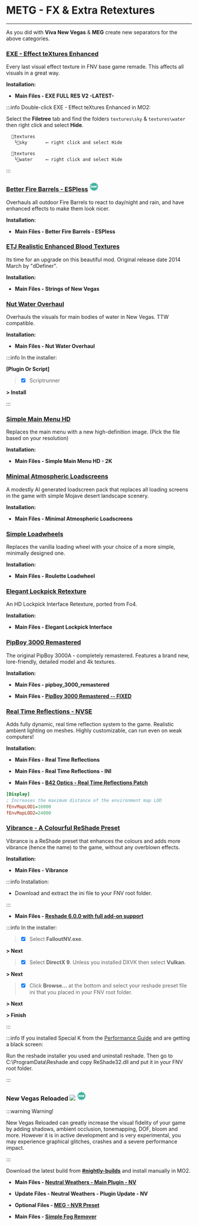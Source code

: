 # METG - FX & Extra Retextures

---

As you did with **Viva New Vegas** & **MEG** create new separators for the above categories.

### [EXE - Effect teXtures Enhanced](https://www.nexusmods.com/newvegas/mods/62989)

Every last visual effect texture in FNV base game remade. This affects all visuals in a great way. 

**Installation:**

- **Main Files - EXE FULL RES V2 -LATEST-**

:::info Double-click EXE - Effect teXtures Enhanced in MO2:

Select the **Filetree** tab and find the folders `textures\sky` & `textures\water` then right click and select **Hide**.

```
  📁textures 
   └📁sky       ⟵ right click and select Hide
```
```
  📁textures 
   └📁water     ⟵ right click and select Hide
```

:::


### [Better Fire Barrels - ESPless](https://www.nexusmods.com/newvegas/mods/84599) ![](../static/img/New.png)

Overhauls all outdoor Fire Barrels to react to day/night and rain, and have enhanced effects to make them look nicer.  

**Installation:**

- **Main Files - Better Fire Barrels - ESPless**


### [ETJ Realistic Enhanced Blood Textures](https://www.nexusmods.com/newvegas/mods/76113)

Its time for an upgrade on this beautiful mod. Original release date 2014 March by "dDefiner".

**Installation:**

- **Main Files - Strings of New Vegas**


### [Nut Water Overhaul](https://www.nexusmods.com/newvegas/mods/75995)

Overhauls the visuals for main bodies of water in New Vegas. TTW compatible. 

**Installation:**

- **Main Files - Nut Water Overhaul**

:::info In the installer:

**[Plugin Or Script]**

> - [x] Scriptrunner

**> Install**

:::


### [Simple Main Menu HD](https://www.nexusmods.com/newvegas/mods/64931)

Replaces the main menu with a new high-definition image. (Pick the file based on your resolution)

**Installation:**

- **Main Files - Simple Main Menu HD - 2K**


### [Minimal Atmospheric Loadscreens](https://www.nexusmods.com/newvegas/mods/82586)

A modestly AI generated loadscreen pack that replaces all loading screens in the game with simple Mojave desert landscape scenery. 

**Installation:**

- **Main Files - Minimal Atmospheric Loadscreens**


### [Simple Loadwheels](https://www.nexusmods.com/newvegas/mods/78974)

Replaces the vanilla loading wheel with your choice of a more simple, minimally designed one.

**Installation:**

- **Main Files - Roulette Loadwheel**


### [Elegant Lockpick Retexture](https://www.nexusmods.com/newvegas/mods/75670)

An HD Lockpick Interface Retexture, ported from Fo4. 

**Installation:**

- **Main Files - Elegant Lockpick Interface**


### [PipBoy 3000 Remastered](https://www.nexusmods.com/newvegas/mods/64175)

The original PipBoy 3000A - completely remastered. Features a brand new, lore-friendly, detailed model and 4k textures.

**Installation:**

- **Main Files - pipboy_3000_remastered**

- **Main Files - [PipBoy 3000 Remastered -- FIXED](https://www.nexusmods.com/newvegas/mods/79205?tab=files)**


### [Real Time Reflections - NVSE](https://www.nexusmods.com/newvegas/mods/82343)

Adds fully dynamic, real time reflection system to the game. Realistic ambient lighting on meshes. Highly customizable, can run even on weak computers! 

**Installation:**

- **Main Files - Real Time Reflections**

- **Main Files - Real Time Reflections - INI**

- **Main Files - [B42 Optics - Real Time Reflections Patch](https://www.nexusmods.com/newvegas/mods/82466?tab=files)**

```ini title="To increase LOD Draw Distance add these settings to your falloutcustom.ini:" showLineNumbers
[Display]
; Increases the maximum distance of the environment map LOD
fEnvMapLOD1=16000
fEnvMapLOD2=24000
```


### [Vibrance - A Colourful ReShade Preset](https://www.nexusmods.com/newvegas/mods/76715)

Vibrance is a ReShade preset that enhances the colours and adds more vibrance (hence the name) to the game, without any overblown effects.

**Installation:**

- **Main Files - Vibrance**

:::info Installation:

- Download and extract the ini file to your FNV root folder.

:::

- **Main Files - [Reshade 6.0.0 with full add-on support](https://reshade.me/#download)**

:::info In the installer:

> - [x]  Select **FalloutNV.exe**.

**> Next**

> - [x]  Select **DirectX 9**. Unless you installed DXVK then select **Vulkan**.

**> Next**

> - [x]  Click **Browse...** at the bottom and select your reshade preset file ini that you placed in your FNV root folder.

**> Next**

**> Finish**

:::

:::info If you installed Special K from the [Performance Guide](https://performance.moddinglinked.com/falloutnv.html#RecommendedLimiters) and are getting a black screen:

Run the reshade installer you used and uninstall reshade. Then go to C:\ProgramData\Reshade and copy ReShade32.dll and put it in your FNV root folder.

:::

### New Vegas Reloaded ![](../static/img/Performance.png) ![](../static/img/New.png) 

:::warning Warning!

New Vegas Reloaded can greatly increase the visual fidelity of your game by adding shadows, ambient occlusion, tonemapping, DOF, bloom and more. However it is in active development and is very experimental, you may experience graphical glitches, crashes and a severe performance impact.

:::

Download the latest build from **[#nightly-builds](https://discord.gg/MCKGakNzmp)** and install manually in MO2.

- **Main Files - [Neutral Weathers - Main Plugin - NV](https://www.nexusmods.com/newvegas/mods/83820?tab=files)**

- **Update Files - Neutral Weathers - Plugin Update - NV** 

- **Optional Files - [MEG - NVR Preset](https://www.nexusmods.com/newvegas/mods/80444?tab=files)**

- **Main Files - [Simple Fog Remover](https://www.nexusmods.com/newvegas/mods/77735?tab=files)**

